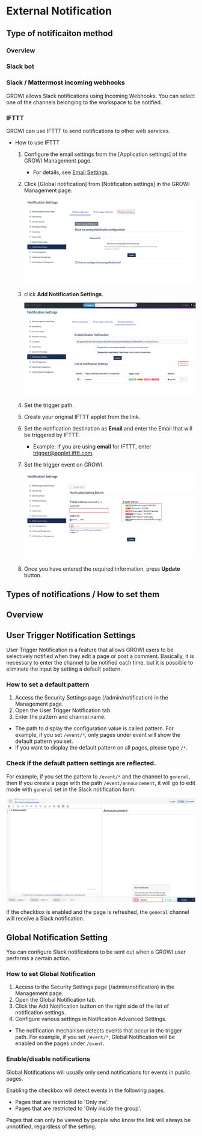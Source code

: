 # External Notification

<!-- TODO: GW-5372 「Slack/Mattermost への通知」の内容を適切なタイトルの下に移動させる -->

## Type of notificaiton method

### Overview

### Slack bot

### Slack / Mattermost incoming webhooks

GROWI allows Slack notifications using Incoming Webhooks.
You can select one of the channels belonging to the workspace to be notified.

### IFTTT

GROWI can use IFTTT to send notifications to other web services.

- How to use IFTTT

  1. Configure the email settings from the [Application settings] of the GROWI Management page.
     - For details, see [Email Settings](en/admin-guide/management-cookbook/app-settings.html#email-settings-tbd).
  1. Click [Global notification] from [Notification settings] in the GROWI Management page.

     ![ifttt-global-notification-introduction](./images/ifttt-global-notification-introduction.png)

  1. click **Add Notification Settings**.

     ![ifttt-global-notification-addition](./images/ifttt-global-notification-addition.png)

  1. Set the trigger path.
  1. Create your original IFTTT applet from the link.
  1. Set the notification destination as **Email** and enter the Email that will be triggered by IFTTT.
     - Example: If you are using **email** for IFTTT, enter trigger@applet.ifttt.com.
  1. Set the trigger event on GROWI.

     ![ifttt-global-notification-detail-settings](./images/ifttt-global-notification-detail-settings.png)

  1. Once you have entered the required information, press **Update** button.

## Types of notifications / How to set them

## Overview

## User Trigger Notification Settings

User Trigger Notification is a feature that allows GROWI users to be selectively notified when they edit a page or post a comment.
Basically, it is necessary to enter the channel to be notified each time, but it is possible to eliminate the input by setting a default pattern.

### How to set a default pattern

1. Access the Security Settings page (/admin/notification) in the Management page.
1. Open the User Trigger Notification tab.
1. Enter the pattern and channel name.

- The path to display the configuration value is called pattern. For example, if you set `/event/*`, only pages under event will show the default pattern you set.
- If you want to display the default pattern on all pages, please type `/*`.

### Check if the default pattern settings are reflected.

For example, if you set the pattern to `/event/*` and the channel to `general`, then
If you create a page with the path `/event/announcement`, it will go to edit mode with `general` set in the Slack notification form.

![slack2](./images/slack2.png)

If the checkbox is enabled and the page is refreshed, the `general` channel will receive a Slack notification.

## Global Notification Setting

You can configure Slack notifications to be sent out when a GROWI user performs a certain action.

### How to set Global Notification

1. Access to the Security Settings page (/admin/notification) in the Management page.
1. Open the Global Notification tab.
1. Click the Add Notification button on the right side of the list of notification settings.
1. Configure various settings in Notification Advanced Settings.

- The notification mechanism detects events that occur in the trigger path.
  For example, if you set `/event/*`, Global Notification will be enabled on the pages under `/event`.

### Enable/disable notifications

Global Notifications will usually only send notifications for events in public pages.

Enabling the checkbox will detect events in the following pages.

- Pages that are restricted to 'Only me'.
- Pages that are restricted to 'Only inside the group'.

Pages that can only be viewed by people who know the link will always be unnotified, regardless of the setting.

